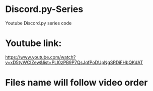 # Discord.py-Series
Youtube Discord.py series code



# Youtube link:
https://www.youtube.com/watch?v=xD5tyWCIZew&list=PLl0zPB9P7QsJqfPoDUpNgSRDiFHbQKdAT
# Files name will follow video order
